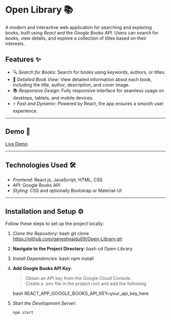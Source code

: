 # Open Library 📚

A modern and interactive web application for searching and exploring books, built using *React* and the *Google Books API*. Users can search for books, view details, and explore a collection of titles based on their interests.

## Features ✨

- 🔍 *Search for Books*: Search for books using keywords, authors, or titles.
- 📄 *Detailed Book View*: View detailed information about each book, including the title, author, description, and cover image.
- 📚 *Responsive Design*: Fully responsive interface for seamless usage on desktops, tablets, and mobile devices.
- ⚡ *Fast and Dynamic*: Powered by React, the app ensures a smooth user experience.

---

## Demo 🚀

[Live Demo](https://ganeshnaidu09.github.io/Open-Library/)  


---

## Technologies Used 🛠

- *Frontend*: React.js, JavaScript, HTML, CSS
- *API*: Google Books API
- *Styling*: CSS and optionally Bootstrap or Material-UI

---

## Installation and Setup ⚙

Follow these steps to set up the project locally:

1. *Clone the Repository*:
   bash
   git clone https://github.com/ganeshnaidu09/Open-Library.git
2. **Navigate to the Project Directory**:
   bash
   cd Open-Library
3. *Install Dependencies*:
   bash
   npm install
4. **Add Google Books API Key**:
   
   > Obtain an API key from the Google Cloud Console. <br/>
   > Create a .env file in the project root and add the following
   
   bash
   REACT_APP_GOOGLE_BOOKS_API_KEY=your_api_key_here
6. *Start the Development Server*:
   ```bash
   npm start
